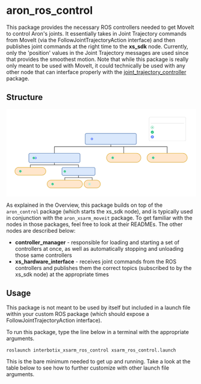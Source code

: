 # aron_ros_control

This package provides the necessary ROS controllers needed to get MoveIt to control Aron's joints. 
It essentially takes in Joint Trajectory commands from MoveIt (via the FollowJointTrajectoryAction interface) and then publishes joint commands at the right time to the **xs_sdk** node. Currently, only the 'position' values in the Joint Trajectory messages are used since that provides the smoothest motion. Note that while this package is really only meant to be used with MoveIt, it could technically be used with any other node that can interface properly with the [joint_trajectory_controller](http://wiki.ros.org/joint_trajectory_controller) package.

## Structure

<img align="center" src="https://github.com/andreagavazzi/aron_ros_control/blob/main/aron_ros_control.svg"/> 

As explained in the Overview, this package builds on top of the `aron_control` package (which starts the xs_sdk node), and is typically used in conjunction with the `aron_xsarm_moveit` package. To get familiar with the nodes in those packages, feel free to
look at their READMEs. The other nodes are described below:

-   **controller_manager** - responsible for loading and starting a set of controllers at once, as well as automatically stopping and unloading those same controllers
-   **xs_hardware_interface** - receives joint commands from the ROS controllers and publishes them the correct topics (subscribed to by the xs_sdk node) at the appropriate times

## Usage

This package is not meant to be used by itself but included in a launch file within your custom ROS package (which should expose a FollowJointTrajectoryAction interface).

To run this package, type the line below in a terminal with the appropriate arguments.

```
roslaunch interbotix_xsarm_ros_control xsarm_ros_control.launch
```

This is the bare minimum needed to get up and running. Take a look at the table below to see how to
further customize with other launch file arguments.
